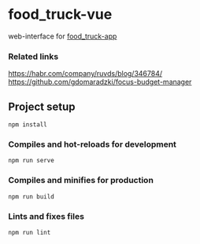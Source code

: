 # food_truck-vue

web-interface for [food_truck-app](https://github.com/Kirill255/food_truck-app)

### Related links
https://habr.com/company/ruvds/blog/346784/
https://github.com/gdomaradzki/focus-budget-manager

## Project setup
```
npm install
```

### Compiles and hot-reloads for development
```
npm run serve
```

### Compiles and minifies for production
```
npm run build
```

### Lints and fixes files
```
npm run lint
```

